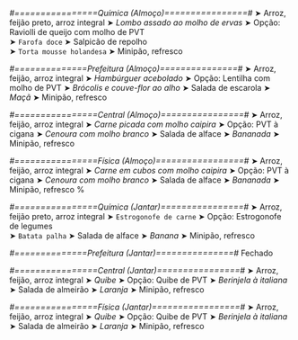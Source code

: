 
*#================Química (Almoço)================#*
➤ Arroz, feijão preto, arroz integral
➤ *Lombo assado ao molho de ervas*
➤ Opção: Raviolli de queijo com molho de PVT  
➤ `Farofa doce`
➤ Salpicão de repolho   
➤ `Torta mousse holandesa`
➤ Minipão, refresco

*#==============Prefeitura (Almoço)===============#*
➤ Arroz, feijão, arroz integral
➤ *Hambúrguer acebolado*
➤ Opção: Lentilha com molho de PVT
➤ *Brócolis e couve-flor ao alho*
➤ Salada de escarola
➤ *Maçã*
➤ Minipão, refresco

*#================Central (Almoço)================#*
➤ Arroz, feijão, arroz integral
➤ *Carne picada com molho caipira*
➤ Opção: PVT à cigana
➤ *Cenoura com molho branco*
➤ Salada de alface
➤ *Bananada*
➤ Minipão, refresco

*#================Física (Almoço)=================#*
➤ Arroz, feijão, arroz integral
➤ *Carne em cubos com molho caipira*
➤ Opção: PVT à cigana
➤ *Cenoura com molho branco*
➤ Salada de alface
➤ *Bananada*
➤ Minipão, refresco
%

*#================Química (Jantar)================#*
➤ Arroz, feijão preto, arroz integral
➤ `Estrogonofe de carne`
➤ Opção: Estrogonofe de legumes  
➤ `Batata palha`
➤ Salada de alface 
➤ *Banana*
➤ Minipão, refresco

*#==============Prefeitura (Jantar)===============#*
Fechado

*#================Central (Jantar)================#*
➤ Arroz, feijão, arroz integral
➤ *Quibe*
➤ Opção: Quibe de PVT
➤ *Berinjela à italiana*
➤ Salada de almeirão
➤ *Laranja*
➤ Minipão, refresco

*#================Física (Jantar)=================#*
➤ Arroz, feijão, arroz integral
➤ *Quibe*
➤ Opção: Quibe de PVT
➤ *Berinjela à italiana*
➤ Salada de almeirão
➤ *Laranja*
➤ Minipão, refresco
